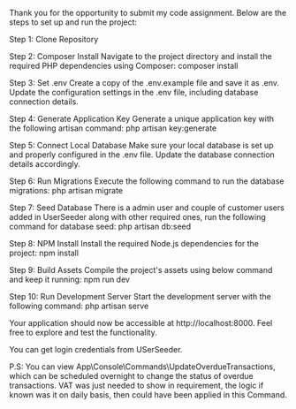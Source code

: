 
Thank you for the opportunity to submit my code assignment. Below are the steps to set up and run the project:

Step 1: Clone Repository

Step 2: Composer Install
Navigate to the project directory and install the required PHP dependencies using Composer:
composer install



Step 3: Set .env
Create a copy of the .env.example file and save it as .env. Update the configuration settings in the .env file, including database connection details.



Step 4: Generate Application Key
Generate a unique application key with the following artisan command:
php artisan key:generate



Step 5: Connect Local Database
Make sure your local database is set up and properly configured in the .env file. Update the database connection details accordingly.




Step 6: Run Migrations
Execute the following command to run the database migrations:
php artisan migrate




Step 7: Seed Database
There is a admin user and couple of customer users added in UserSeeder along with other required ones, run the following command for database seed:
php artisan db:seed




Step 8: NPM Install
Install the required Node.js dependencies for the project:
npm install




Step 9: Build Assets
Compile the project's assets using below command and keep it running:
npm run dev




Step 10: Run Development Server
Start the development server with the following command:
php artisan serve




Your application should now be accessible at http://localhost:8000. Feel free to explore and test the functionality.

You can get login credentials from USerSeeder.

P.S:
You can view App\Console\Commands\UpdateOverdueTransactions, which can be scheduled overnight to change the status of overdue transactions. VAT was just needed to show in requirement, the logic if known was it on daily basis, then could have been applied in this Command.



